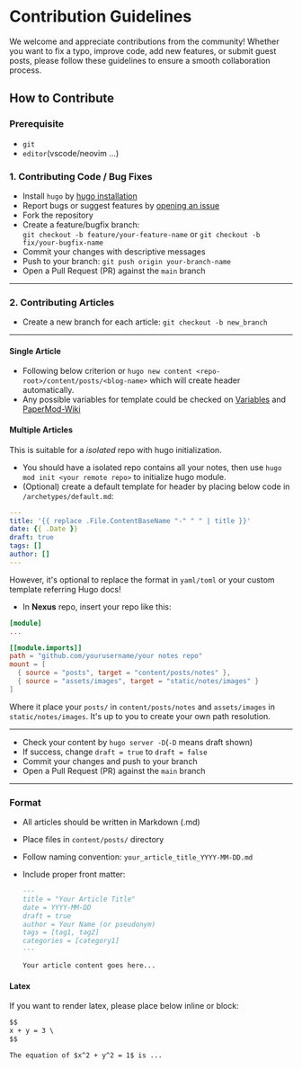 # Contribution Guidelines

We welcome and appreciate contributions from the community! Whether you want to fix a typo, improve code, add new features, or submit guest posts, please follow these guidelines to ensure a smooth collaboration process.

## How to Contribute

### Prerequisite

- `git`
- `editor`(vscode/neovim ...)

### 1. Contributing Code / Bug Fixes

- Install `hugo` by [hugo installation](https://gohugo.io/installation/)
- Report bugs or suggest features by [opening an issue](https://github.com/lvyuemeng/opencamp-blog/issues/new)
- Fork the repository
- Create a feature/bugfix branch:  
  `git checkout -b feature/your-feature-name` or `git checkout -b fix/your-bugfix-name`
- Commit your changes with descriptive messages
- Push to your branch: `git push origin your-branch-name`
- Open a Pull Request (PR) against the `main` branch

---

### 2. Contributing Articles

- Create a new branch for each article: `git checkout -b new_branch`

---

#### Single Article

- Following below criterion or `hugo new content <repo-root>/content/posts/<blog-name>` which will create header automatically.
- Any possible variables for template could be checked on [Variables](https://hugo-docs.netlify.app/en/variables/page/) and [PaperMod-Wiki](https://github.com/adityatelange/hugo-PaperMod/wiki/Features)

#### Multiple Articles

This is suitable for a *isolated* repo with hugo initialization.

- You should have a isolated repo contains all your notes, then use `hugo mod init <your remote repo>` to initialize hugo module.
- (Optional) create a default template for header by placing below code in `/archetypes/default.md`:

```yaml
---
title: '{{ replace .File.ContentBaseName "-" " " | title }}'
date: {{ .Date }}
draft: true
tags: []
author: []
---
```

However, it's optional to replace the format in `yaml/toml` or your custom template referring Hugo docs!

- In **Nexus** repo, insert your repo like this:

```toml
[module]
...

[[module.imports]]
path = "github.com/yourusername/your notes repo"
mount = [
  { source = "posts", target = "content/posts/notes" },
  { source = "assets/images", target = "static/notes/images" }
]
```

Where it place your `posts/` in `content/posts/notes` and `assets/images` in `static/notes/images`. It's up to you to create your own path resolution.

---

- Check your content by `hugo server -D`(`-D` means draft shown)
- If success, change `draft = true` to `draft = false`
- Commit your changes and push to your branch
- Open a Pull Request (PR) against the `main` branch

---

### Format

- All articles should be written in Markdown (.md)
- Place files in `content/posts/` directory
- Follow naming convention: `your_article_title_YYYY-MM-DD.md`
- Include proper front matter: 

  ```md
  ---
  title = "Your Article Title"
  date = YYYY-MM-DD
  draft = true 
  author = Your Name (or pseudonym)
  tags = [tag1, tag2]
  categories = [category1]
  ---
  
  Your article content goes here...
  ```

#### Latex

If you want to render latex, please place below inline or block:

```md
$$
x + y = 3 \
$$

The equation of $x^2 + y^2 = 1$ is ...
```